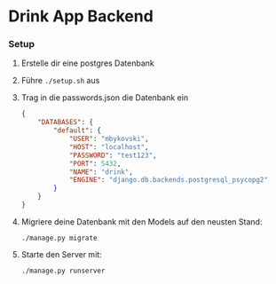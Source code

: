 # Drink App Backend

### Setup

1. 
    Erstelle dir eine postgres Datenbank
2. 
   Führe `./setup.sh` aus
3. 
    Trag in die passwords.json die Datenbank ein
    
    ```json
    {
        "DATABASES": {
            "default": {
                "USER": "mbykovski",
                "HOST": "localhost",
                "PASSWORD": "test123",
                "PORT": 5432,
                "NAME": "drink",
                "ENGINE": "django.db.backends.postgresql_psycopg2"
            }
        }
    }
    ```
4.
    Migriere deine Datenbank mit den Models auf den neusten Stand:
    
    `./manage.py migrate`
    
5. Starte den Server mit:
    
    `./manage.py runserver`